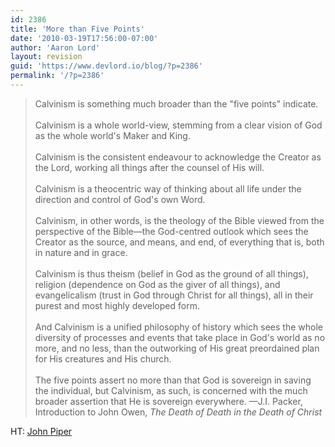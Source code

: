 ```yaml
---
id: 2386
title: 'More than Five Points'
date: '2010-03-19T17:56:00-07:00'
author: 'Aaron Lord'
layout: revision
guid: 'https://www.devlord.io/blog/?p=2386'
permalink: '/?p=2386'
---
```


<blockquote>Calvinism is something much broader than the "five points" indicate.<br /><br />Calvinism is a whole world-view, stemming from a clear vision of God as the whole world's Maker and King.<br /><br />Calvinism is the consistent endeavour to acknowledge the Creator as the Lord, working all things after the counsel of His will.<br /><br />Calvinism is a theocentric way of thinking about all life under the direction and control of God's own Word.<br /><br />Calvinism, in other words, is the theology of the Bible viewed from the perspective of the Bible—the God-centred outlook which sees the Creator as the source, and means, and end, of everything that is, both in nature and in grace.<br /><br />Calvinism is thus theism (belief in God as the ground of all things), religion (dependence on God as the giver of all things), and evangelicalism (trust in God through Christ for all things), all in their purest and most highly developed form.<br /><br />And Calvinism is a unified philosophy of history which sees the whole diversity of processes and events that take place in God's world as no more, and no less, than the outworking of His great preordained plan for His creatures and His church.<br /><br />The five points assert no more than that God is sovereign in saving the individual, but Calvinism, as such, is concerned with the much broader assertion that He is sovereign everywhere.  —J.I. Packer, Introduction to John Owen, <i>The Death of Death in the Death of Christ</i></blockquote>HT: <a href="http://www.desiringgod.org/Blog/2301_beyond_five_points/?utm_source=feedburner&amp;utm_medium=feed&amp;utm_campaign=Feed:+DGBlog+(DG+Blog)&amp;utm_content=Google+Reader">John Piper</a><div class="blogger-post-footer"></div>